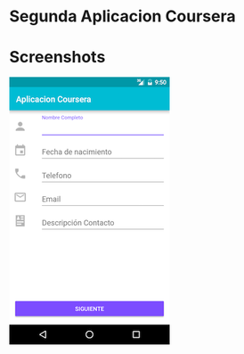 # Segunda Aplicacion Coursera


# Screenshots
![Alt text](/screenshots/screen_1.png?raw=true "Pantalla 1")
